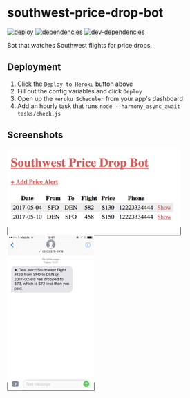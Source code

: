 # southwest-price-drop-bot

[![deploy][deploy-image]][deploy-href]
[![dependencies][dependencies-badge]][dependencies-href]
[![dev-dependencies][dev-dependencies-badge]][dev-dependencies-href]


Bot that watches Southwest flights for price drops.


## Deployment

1. Click the `Deploy to Heroku` button above
1. Fill out the config variables and click `Deploy`
1. Open up the `Heroku Scheduler` from your app's dashboard
1. Add an hourly task that runs `node --harmony_async_await tasks/check.js`

## Screenshots

<a style="border: 1px solid #333333;" href="https://raw.githubusercontent.com/scott113341/southwest-price-drop-bot/master/screenshots/web-screenshot.png">
  <img src="./screenshots/web-screenshot.png" width="400" />
</a>

<a style="border: 1px solid #333333;" href="https://raw.githubusercontent.com/scott113341/southwest-price-drop-bot/master/screenshots/sms-screenshot.png">
  <img src="./screenshots/sms-screenshot.png" width="200" />
</a>


[deploy-image]: https://www.herokucdn.com/deploy/button.svg
[deploy-href]: https://heroku.com/deploy

[dependencies-badge]: https://img.shields.io/david/scott113341/southwest-price-drop-bot/master.svg?style=flat-square
[dependencies-href]: https://david-dm.org/scott113341/southwest-price-drop-bot/master#info=dependencies

[dev-dependencies-badge]: https://img.shields.io/david/dev/scott113341/southwest-price-drop-bot/master.svg?style=flat-square
[dev-dependencies-href]: https://david-dm.org/scott113341/southwest-price-drop-bot/master#info=devDependencies
